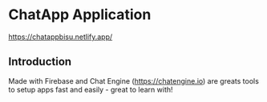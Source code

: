 # ChatApp Application

https://chatappbisu.netlify.app/

## Introduction

Made with Firebase and Chat Engine (https://chatengine.io) are greats tools to setup apps fast and easily - great to learn with!


